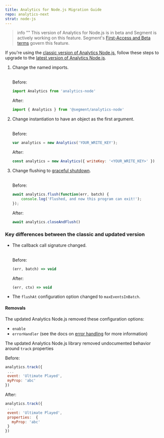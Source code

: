 ```yaml
---
title: Analytics for Node.js Migration Guide
repo: analytics-next
strat: node-js
---
```


> info ""
> This version of Analytics for Node.js is in beta and Segment is actively working on this feature. Segment's [First-Access and Beta terms](https://segment.com/legal/first-access-beta-preview/) govern this feature. 

If you're using the [classic version of Analytics Node.js](/docs/connections/sources/catalog/libraries/server/node/classic), follow these steps to upgrade to the [latest version of Analytics Node.js](/connections/sources/catalog/libraries/server/node/). 

1. Change the named imports.

    <br> Before:
    ```javascript  
    import Analytics from 'analytics-node'
    ```

    After:
    ```javascript
    import { Analytics } from '@segment/analytics-node'
    ```
2. Change instantiation to have an object as the first argument.

    <br> Before:
    ```javascript  
    var analytics = new Analytics('YOUR_WRITE_KEY');
    ```

    After:
    ```javascript
    const analytics = new Analytics({ writeKey: '<YOUR_WRITE_KEY>' })
    ```
3. Change flushing to [graceful shutdown](/docs/connections/sources/catalog/libraries/server/node/#graceful-shutdown). 

     <br> Before:
    ```javascript  
    await analytics.flush(function(err, batch) {
        console.log('Flushed, and now this program can exit!');
    });
    ```

    After:
    ```javascript
    await analytics.closeAndFlush()
    ```

### Key differences between the classic and updated version     

* The callback call signature changed. 

    <br>Before:
    ```javascript  
    (err, batch) => void
    ```

    After:
    ```javascript
    (err, ctx) => void
    ```
* The `flushAt` configuration option changed to `maxEventsInBatch`.

#### Removals
The updated Analytics Node.js removed these configuration options:
- `enable`
- `errorHandler` (see the docs on [error handling](/docs/connections/sources/catalog/libraries/server/node//#error-handling) for more information)

The updated Analytics Node.js library removed undocumented behavior around `track` properties 

Before:
    
```javascript  
analytics.track({
 ...
 event: 'Ultimate Played',
 myProp: 'abc'
})
```

After:

```javascript
analytics.track({
 ...
 event: 'Ultimate Played',
 properties:  {
   myProp: 'abc'
 }
})
```